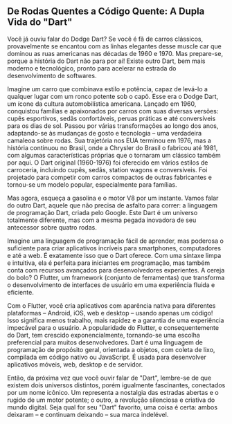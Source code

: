 ## De Rodas Quentes a Código Quente: A Dupla Vida do "Dart"

Você já ouviu falar do Dodge Dart? Se você é fã de carros clássicos, provavelmente se encantou com as linhas elegantes desse muscle car que dominou as ruas americanas nas décadas de 1960 e 1970. Mas prepare-se, porque a história do Dart não para por aí! Existe outro Dart, bem mais moderno e tecnológico, pronto para acelerar na estrada do desenvolvimento de softwares.

Imagine um carro que combinava estilo e potência, capaz de levá-lo a qualquer lugar com um ronco potente sob o capô. Esse era o Dodge Dart, um ícone da cultura automobilística americana. Lançado em 1960, conquistou famílias e apaixonados por carros com suas diversas versões: cupês esportivos, sedãs confortáveis, peruas práticas e até conversíveis para os dias de sol. Passou por várias transformações ao longo dos anos, adaptando-se às mudanças de gosto e tecnologia – uma verdadeira camaleoa sobre rodas. Sua trajetória nos EUA terminou em 1976, mas a história continuou no Brasil, onde a Chrysler do Brasil o fabricou até 1981, com algumas características próprias que o tornaram um clássico também por aqui.  O Dart original (1960-1976) foi oferecido em vários estilos de carroceria, incluindo cupês, sedãs, station wagons e conversíveis. Foi projetado para competir com carros compactos de outras fabricantes e tornou-se um modelo popular, especialmente para famílias.

Mas agora, esqueça a gasolina e o motor V8 por um instante. Vamos falar do outro Dart, aquele que não precisa de asfalto para correr: a linguagem de programação Dart, criada pelo Google. Este Dart é um universo totalmente diferente, mas com a mesma pegada inovadora de seu antecessor sobre quatro rodas.

Imagine uma linguagem de programação fácil de aprender, mas poderosa o suficiente para criar aplicativos incríveis para smartphones, computadores e até a web. É exatamente isso que o Dart oferece. Com uma sintaxe limpa e intuitiva, ela é perfeita para iniciantes em programação, mas também conta com recursos avançados para desenvolvedores experientes. A cereja do bolo? O Flutter, um framework (conjunto de ferramentas) que transforma o desenvolvimento de interfaces de usuário em uma experiência fluida e eficiente.

Com o Flutter, você cria aplicativos com aparência nativa para diferentes plataformas – Android, iOS, web e desktop – usando apenas um código! Isso significa menos trabalho, mais rapidez e a garantia de uma experiência impecável para o usuário. A popularidade do Flutter, e consequentemente do Dart, tem crescido exponencialmente, tornando-se uma escolha preferencial para muitos desenvolvedores.  Dart é uma linguagem de programação de propósito geral, orientada a objetos, com coleta de lixo, compilada em código nativo ou JavaScript. É usada para desenvolver aplicativos móveis, web, desktop e de servidor.

Então, da próxima vez que você ouvir falar de "Dart", lembre-se de que existem dois universos distintos, porém igualmente fascinantes, conectados por um nome icônico. Um representa a nostalgia das estradas abertas e o rugido de um motor potente; o outro, a revolução silenciosa e criativa do mundo digital. Seja qual for seu "Dart" favorito, uma coisa é certa: ambos deixaram – e continuam deixando – sua marca indelével.